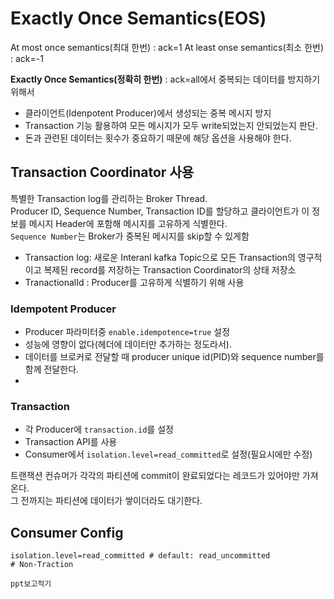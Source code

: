 # Exactly Once Semantics(EOS)

At most once semantics(최대 한번) : ack=1
At least onse semantics(최소 한번) : ack=-1

**Exactly Once Semantics(정확히 한번)** : ack=all에서 중복되는 데이터를 방지하기 위해서
- 클라이언트(Idenpotent Producer)에서 생성되는 중복 메시지 방지
- Transaction 기능 활용하여 모든 메시지가 모두 write되었는지 안되었는지 판단.
- 돈과 관련된 데이터는 횟수가 중요하기 때문에 해당 옵션을 사용해야 한다.

## Transaction Coordinator 사용
특별한 Transaction log를 관리하는 Broker Thread.  
Producer ID, Sequence Number, Transaction ID를 할당하고 클라이언트가 이 정보를 메시지 Header에 포함해 메시지를 고유하게 식별한다.  
`Sequence Number`는 Broker가 중복된 메시지를 skip할 수 있게함
- Transaction log: 새로운 Interanl kafka Topic으로 모든 Transaction의 영구적이고 복제된 record를 저장하는 Transaction Coordinator의 상태 저장소
- TranactionalId : Producer를 고유하게 식별하기 위해 사용

### Idempotent Producer 
- Producer 파라미터중 `enable.idempotence=true` 설정  
- 성능에 영향이 없다(헤더에 데이터만 추가하는 정도라서).  
- 데이터를 브로커로 전달할 때 producer unique id(PID)와 sequence number를 함께 전달한다.
- 

### Transaction
- 각 Producer에 `transaction.id`를 설정
- Transaction API를 사용
- Consumer에서 `isolation.level=read_committed`로 설정(필요시에만 수정)

트랜잭션 컨슈머가 각각의 파티션에 commit이 완료되었다는 레코드가 있어야만 가져온다.  
그 전까지는 파티션에 데이터가 쌓이더라도 대기한다.

## Consumer Config
```shell
isolation.level=read_committed # default: read_uncommitted
# Non-Traction

ppt보고적기
```